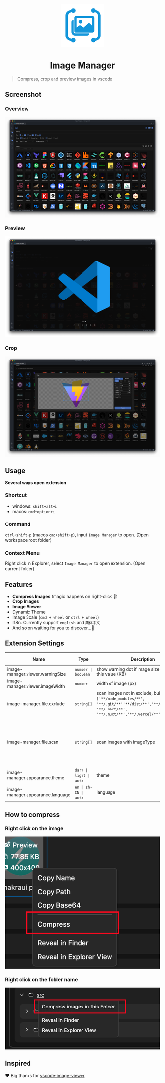 <p align='center'>
  <a href='https://github.com/hemengke1997/vscode-image-manager-issue' target="_blank" rel='noopener noreferrer'>
    <img width='140' src='./assets/logo.png' alt='logo' />
  </a>
</p>

<h1 align='center'>Image Manager</h1>

> Compress, crop and preview images in vscode

## Screenshot

### Overview

![overview](./screenshots/overview.png)

### Preview
![preview](./screenshots/preview.png)

### Crop
![crop](./screenshots/crop.png)

## Usage

**Several ways open extension**

### Shortcut

- windows: `shift+alt+i`
- macos: `cmd+option+i`


### Command

`ctrl+shift+p` (macos `cmd+shift+p`), input `Image Manager` to open. (Open workspace root folder)

### Context Menu

Right click in Explorer, select `Image Manager` to open extension. (Open current folder)


## Features

- **Compress Images** (magic happens on right-click 🤩)
- **Crop Images**
- **Image Viewer**
- Dynamic Theme
- Image Scale (`cmd + wheel` or `ctrl + wheel`)
- I18n. Currently support `english` and `简体中文`
- And so on waiting for you to discover...🤗


## Extension Settings

| Name                              | Type                    | Description                                                                                                                                                     | Default value                                                        |
| --------------------------------- | ----------------------- | --------------------------------------------------------------------------------------------------------------------------------------------------------------- | -------------------------------------------------------------------- |
| image-manager.viewer.warningSize  | `number \| boolean`     | show warning dot if image size is larger than this value (KB)                                                                                                   | 1024                                                                 |
| image-manager.viewer.imageWidth   | `number`                | width of image (px)                                                                                                                                             | 100                                                                  |
| image-manager.file.exclude        | `string[]`              | scan images not in exclude, built-in exclue: `['**/node_modules/**', '**/.git/**''**/dist/**','**/coverage/**', '**/.next/**',  '**/.nuxt/**','**/.vercel/**']` | []                                                                   |
| image-manager.file.scan           | `string[]`              | scan images with imageType                                                                                                                                      | `['svg', 'png', 'jpeg', 'ico', 'gif', 'webp', 'bmp', 'tif', 'apng']` |
| image-manager.appearance.theme    | `dark \| light \| auto` | theme                                                                                                                                                           | `auto`                                                               |
| image-manager.appearance.language | `en \| zh-CN \| auto`   | language                                                                                                                                                        | `auto`                                                               |



## How to compress

### Right click on the image
![compress-right-click-image](./screenshots/compress-1.png)

### Right click on the folder name
![compress-right-click-folder](./screenshots/compress-2.png)

## Inspired

❤️ Big thanks for [vscode-image-viewer](https://github.com/ZhangJian1713/vscode-image-viewer)
